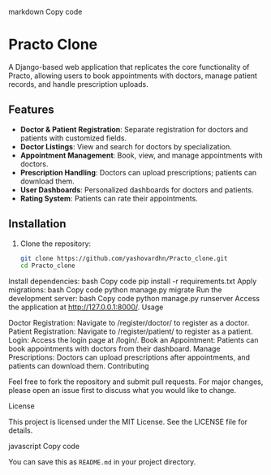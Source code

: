 markdown
Copy code
# Practo Clone

A Django-based web application that replicates the core functionality of Practo, allowing users to book appointments with doctors, manage patient records, and handle prescription uploads.

## Features

- **Doctor & Patient Registration**: Separate registration for doctors and patients with customized fields.
- **Doctor Listings**: View and search for doctors by specialization.
- **Appointment Management**: Book, view, and manage appointments with doctors.
- **Prescription Handling**: Doctors can upload prescriptions; patients can download them.
- **User Dashboards**: Personalized dashboards for doctors and patients.
- **Rating System**: Patients can rate their appointments.

## Installation

1. Clone the repository:
   ```bash
   git clone https://github.com/yashovardhn/Practo_clone.git
   cd Practo_clone
Install dependencies:
bash
Copy code
pip install -r requirements.txt
Apply migrations:
bash
Copy code
python manage.py migrate
Run the development server:
bash
Copy code
python manage.py runserver
Access the application at http://127.0.0.1:8000/.
Usage

Doctor Registration: Navigate to /register/doctor/ to register as a doctor.
Patient Registration: Navigate to /register/patient/ to register as a patient.
Login: Access the login page at /login/.
Book an Appointment: Patients can book appointments with doctors from their dashboard.
Manage Prescriptions: Doctors can upload prescriptions after appointments, and patients can download them.
Contributing

Feel free to fork the repository and submit pull requests. For major changes, please open an issue first to discuss what you would like to change.

License

This project is licensed under the MIT License. See the LICENSE file for details.

javascript
Copy code

You can save this as `README.md` in your project directory.





